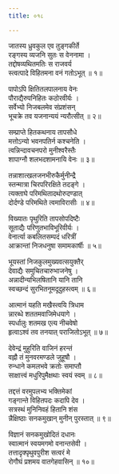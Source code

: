 ```yaml
---
title: ०१८

---
```

<div class="audioEmbed"  caption="सीतालक्ष्मी-वाचनम्" src="https://sanskritdocuments.org/sites/completenarayaneeyam/SoundFiles/018/018_01.mp3"></div>


जातस्य ध्रुवकुल एव तुङ्गकीर्ते  
रङ्गस्य व्यजनि सुतः स वेननामा ।  
तद्दोषव्यथितमतिः स राजवर्य  
स्त्वत्पादे विहितमना वनं गतोऽभूत् ॥ १॥

<div class="audioEmbed"  caption="सीतालक्ष्मी-वाचनम्" src="https://sanskritdocuments.org/sites/completenarayaneeyam/SoundFiles/018/018_02.mp3"></div>


पापोऽपि क्षितितलपालनाय वेनः  
पौराद्यैरुपनिहितः कठोरवीर्यः ।  
सर्वेभ्यो निजबलमेव संप्रशंसन्  
भूचक्रे तव यजनान्ययं न्यरौत्सीत् ॥ २॥

<div class="audioEmbed"  caption="सीतालक्ष्मी-वाचनम्" src="https://sanskritdocuments.org/sites/completenarayaneeyam/SoundFiles/018/018_03.mp3"></div>


सम्प्राप्ते हितकथनाय तापसौधे  
मत्तोऽन्यो भवनपतिर्न कश्चनेति ।  
त्वन्निन्दावचनपरो मुनीश्वरैस्तैः  
शापाग्नौ शलभदशामनायि वेनः ॥ ३॥

<div class="audioEmbed"  caption="सीतालक्ष्मी-वाचनम्" src="https://sanskritdocuments.org/sites/completenarayaneeyam/SoundFiles/018/018_04.mp3"></div>


तन्नाशात्खलजनभीरुकैर्मुनीन्द्रै  
स्तन्मात्रा चिरपरिरक्षिते तदङ्गे ।  
त्यक्ताघे परिमथितादथोरुदण्डात्  
दोर्दण्डे परिमथिते त्वमाविरासीः ॥ ४॥

<div class="audioEmbed"  caption="सीतालक्ष्मी-वाचनम्" src="https://sanskritdocuments.org/sites/completenarayaneeyam/SoundFiles/018/018_05.mp3"></div>


विख्यातः पृथुरिति तापसोपदिष्टैः  
सूताद्यैः परिणुतभाविभूरिवीर्यः ।  
वेनार्त्या कबलितसम्पदं धरित्रीं  
आक्रान्तां निजधनुषा समामकार्षीः ॥ ५॥

<div class="audioEmbed"  caption="सीतालक्ष्मी-वाचनम्" src="https://sanskritdocuments.org/sites/completenarayaneeyam/SoundFiles/018/018_06.mp3"></div>


भूयस्तां निजकुलमुख्यवत्सयुक्तैर्  
देवाद्यैः समुचितचारुभाजनेषु ।  
अन्नादीन्यभिलषितानि यानि तानि  
स्वच्छन्दं सुरभितनूमदूदुहस्त्वम् ॥ ६॥

<div class="audioEmbed"  caption="सीतालक्ष्मी-वाचनम्" src="https://sanskritdocuments.org/sites/completenarayaneeyam/SoundFiles/018/018_07.mp3"></div>


आत्मानं यहति मखैस्त्वयि त्रिधाम  
न्नारब्धे शततमवाजिमेधयागे ।  
स्पर्धालुः शतमख एत्य नीचवेषो  
हृत्वाऽश्वं तव तनयात् पराजितोऽभूत् ॥ ७॥

<div class="audioEmbed"  caption="सीतालक्ष्मी-वाचनम्" src="https://sanskritdocuments.org/sites/completenarayaneeyam/SoundFiles/018/018_08.mp3"></div>


देवेन्द्रं मुहुरिति वाजिनं हरन्तं  
वह्नौ तं मुनवरमण्डले जुहूषौ ।  
रुन्धाने कमलभवे क्रतोः समाप्तौ  
साक्षात्त्वं मधुरिपुमैक्षथाः स्वयं स्वम् ॥ ८॥

<div class="audioEmbed"  caption="सीतालक्ष्मी-वाचनम्" src="https://sanskritdocuments.org/sites/completenarayaneeyam/SoundFiles/018/018_09.mp3"></div>


तद्दत्तं वरमुपलभ्य भक्तिमेकां  
गङ्गान्ते विहितपदः कदापि देव ।  
सत्रस्थं मुनिनिवहं हितानि शंस  
न्नैक्षिष्ठाः सनकमुखान् मुनीन् पुरस्तात् ॥ ९॥

<div class="audioEmbed"  caption="सीतालक्ष्मी-वाचनम्" src="https://sanskritdocuments.org/sites/completenarayaneeyam/SoundFiles/018/018_10.mp3"></div>


विज्ञानं सनकमुखोदितं दधानः  
स्वात्मानं स्वयमगमो वनान्तसेवी ।  
तत्तादृक्पृथुवपुरीश सत्वरं मे  
रोगौघं प्रशमय वातगेहवासिन् ॥ १०॥